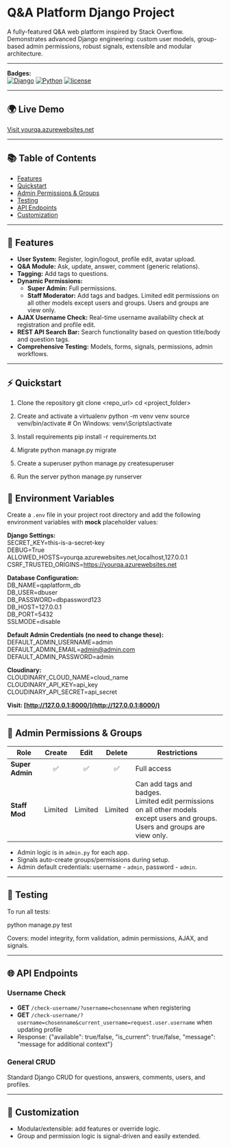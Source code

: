 # Q&A Platform Django Project

A fully-featured Q&A web platform inspired by Stack Overflow. Demonstrates advanced Django engineering: custom user models, group-based admin permissions, robust signals, extensible and modular architecture.

---

**Badges:**  
[![Django](https://img.shields.io/badge/Django-5.2.4-green)]() [![Python](https://img.shields.io/badge/Python-3.12-blue)]() [![license](https://img.shields.io/badge/license-MIT-informational)]()

---

## 🌍 Live Demo

[Visit yourqa.azurewebsites.net](https://yourqa.azurewebsites.net)

---

## 📚 Table of Contents

- [Features](#-features)
- [Quickstart](#-quickstart)
- [Admin Permissions & Groups](#-admin-permissions--groups)
- [Testing](#-testing)
- [API Endpoints](#-api-endpoints)
- [Customization](#-customization)

---

## 🚀 Features

- **User System:** Register, login/logout, profile edit, avatar upload.
- **Q&A Module:** Ask, update, answer, comment (generic relations).
- **Tagging:** Add tags to questions.
- **Dynamic Permissions:**
    - **Super Admin:** Full permissions.
    - **Staff Moderator:** Add tags and badges. Limited edit permissions on all other models except users and groups. Users and groups are view only.
- **AJAX Username Check:** Real-time username availability check at registration and profile edit.
- **REST API Search Bar:** Search functionality based on question title/body and question tags.
- **Comprehensive Testing:** Models, forms, signals, permissions, admin workflows.

---

## ⚡ Quickstart

1. Clone the repository
   git clone <repo_url>
   cd <project_folder>

2. Create and activate a virtualenv
   python -m venv venv
   source venv/bin/activate # On Windows: venv\Scripts\activate

3. Install requirements
   pip install -r requirements.txt

4. Migrate
   python manage.py migrate

5. Create a superuser
   python manage.py createsuperuser

6. Run the server
   python manage.py runserver

## 🌟 Environment Variables

Create a `.env` file in your project root directory and add the following environment variables with **mock** placeholder values:

**Django Settings:**<br>
SECRET_KEY=this-is-a-secret-key<br>
DEBUG=True<br>
ALLOWED_HOSTS=yourqa.azurewebsites.net,localhost,127.0.0.1<br>
CSRF_TRUSTED_ORIGINS=https://yourqa.azurewebsites.net

**Database Configuration:**<br>
DB_NAME=qaplatform_db<br>
DB_USER=dbuser<br>
DB_PASSWORD=dbpassword123<br>
DB_HOST=127.0.0.1<br>
DB_PORT=5432<br>
SSLMODE=disable

**Default Admin Credentials (no need to change these):**<br>
DEFAULT_ADMIN_USERNAME=admin<br>
DEFAULT_ADMIN_EMAIL=admin@admin.com<br>
DEFAULT_ADMIN_PASSWORD=admin

**Cloudinary:**<br>
CLOUDINARY_CLOUD_NAME=cloud_name<br>
CLOUDINARY_API_KEY=api_key<br>
CLOUDINARY_API_SECRET=api_secret


**Visit: [http://127.0.0.1:8000/](http://127.0.0.1:8000/)**


---


## 🔑 Admin Permissions & Groups

| Role            | Create  |  Edit   | Delete  | Restrictions                                                                                                                     |
|-----------------|:-------:|:-------:|:-------:|----------------------------------------------------------------------------------------------------------------------------------|
| **Super Admin** |    ✅    |    ✅    |    ✅    | Full access                                                                                                                      |
| **Staff Mod**   | Limited | Limited | Limited | Can add tags and badges.<br>Limited edit permissions on all other models except users and groups.<br>Users and groups are view only. |

- Admin logic is in `admin.py` for each app.
- Signals auto-create groups/permissions during setup.
- Admin default credentials: username - `admin`, password - `admin`.

---

## 🧪 Testing

To run all tests:

python manage.py test

Covers: model integrity, form validation, admin permissions, AJAX, and signals.

---

## 🌐 API Endpoints

### Username Check

- **GET** `/check-username/?username=chosenname` when registering
- **GET** `/check-username/?username=chosenname&current_username=request.user.username` when updating profile
- Response:
  {"available": true/false, "is_current": true/false, "message": "message for additional context"}

### General CRUD

Standard Django CRUD for questions, answers, comments, users, and profiles.

---

## 🎨 Customization

- Modular/extensible: add features or override logic.
- Group and permission logic is signal-driven and easily extended.
